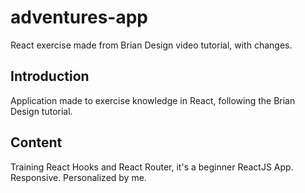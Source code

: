 # adventures-app
React exercise made from Brian Design video tutorial, with changes.


## Introduction
Application made to exercise knowledge in React, following the Brian Design tutorial.

## Content
Training React Hooks and React Router, it's a beginner ReactJS App. Responsive. Personalized by me.

